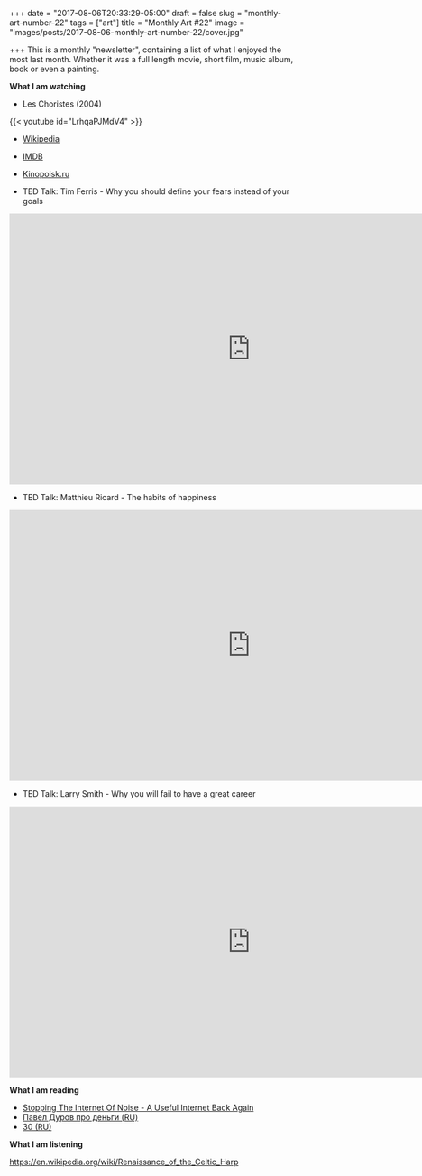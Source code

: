 +++
date = "2017-08-06T20:33:29-05:00"
draft = false
slug = "monthly-art-number-22"
tags = ["art"]
title = "Monthly Art #22"
image = "images/posts/2017-08-06-monthly-art-number-22/cover.jpg"

+++
This is a monthly "newsletter", containing a list of what I enjoyed the most
last month. Whether it was a full length movie, short film, music album, book
or even a painting.

<!--more-->

**What I am watching**

* Les Choristes (2004)

{{< youtube id="LrhqaPJMdV4" >}}

* [Wikipedia](https://en.wikipedia.org/wiki/The_Chorus_(2004_film))
* [IMDB](http://www.imdb.com/title/tt0372824/)
* [Kinopoisk.ru](https://www.kinopoisk.ru/film/51481/)

* TED Talk: Tim Ferris - Why you should define your fears instead of your goals

<iframe src="https://embed.ted.com/talks/tim_ferriss_why_you_should_define_your_fears_instead_of_your_goals" width="854px" height="480px" frameborder="0" scrolling="no" webkitAllowFullScreen mozallowfullscreen allowFullScreen></iframe>

* TED Talk: Matthieu Ricard - The habits of happiness

<iframe src="https://embed.ted.com/talks/matthieu_ricard_on_the_habits_of_happiness" width="854px" height="480px" frameborder="0" scrolling="no" webkitAllowFullScreen mozallowfullscreen allowFullScreen></iframe>

* TED Talk: Larry Smith - Why you will fail to have a great career

<iframe src="https://embed.ted.com/talks/larry_smith_why_you_will_fail_to_have_a_great_career" width="854px" height="480px" frameborder="0" scrolling="no" webkitAllowFullScreen mozallowfullscreen allowFullScreen></iframe>

**What I am reading**

* [Stopping The Internet Of Noise - A Useful Internet Back Again](https://www.franzoni.eu/stopping-the-internet-of-noise/)
* [Павел Дуров про деньги (RU)](http://telegra.ph/Pavel-Durov-pro-dengi-07-17)
* [30 (RU)](http://sergeykorol.ru/blog/30-30/)

**What I am listening**

https://en.wikipedia.org/wiki/Renaissance_of_the_Celtic_Harp
